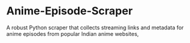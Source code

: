 # Anime-Episode-Scraper
A robust Python scraper that collects streaming links and metadata for anime episodes from popular Indian anime websites,   
